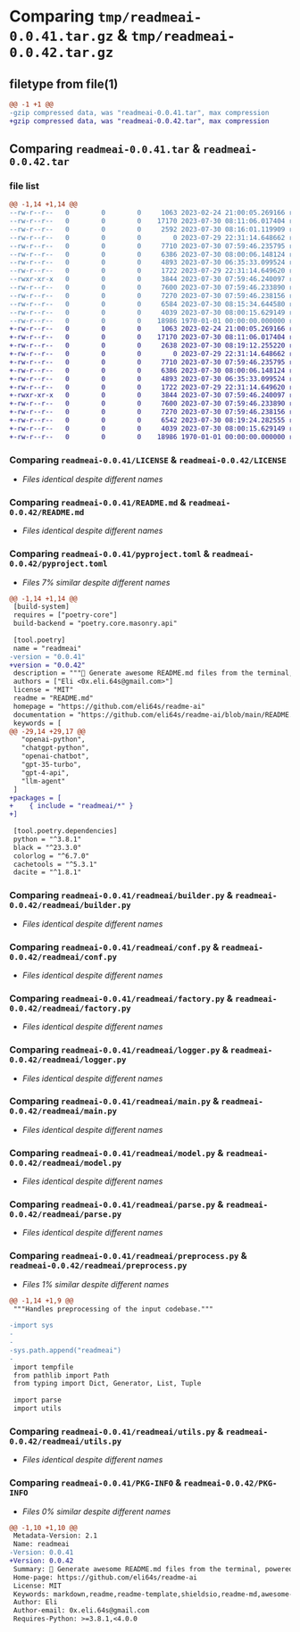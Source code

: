 # Comparing `tmp/readmeai-0.0.41.tar.gz` & `tmp/readmeai-0.0.42.tar.gz`

## filetype from file(1)

```diff
@@ -1 +1 @@
-gzip compressed data, was "readmeai-0.0.41.tar", max compression
+gzip compressed data, was "readmeai-0.0.42.tar", max compression
```

## Comparing `readmeai-0.0.41.tar` & `readmeai-0.0.42.tar`

### file list

```diff
@@ -1,14 +1,14 @@
--rw-r--r--   0        0        0     1063 2023-02-24 21:00:05.269166 readmeai-0.0.41/LICENSE
--rw-r--r--   0        0        0    17170 2023-07-30 08:11:06.017404 readmeai-0.0.41/README.md
--rw-r--r--   0        0        0     2592 2023-07-30 08:16:01.119909 readmeai-0.0.41/pyproject.toml
--rw-r--r--   0        0        0        0 2023-07-29 22:31:14.648662 readmeai-0.0.41/readmeai/__init__.py
--rw-r--r--   0        0        0     7710 2023-07-30 07:59:46.235795 readmeai-0.0.41/readmeai/builder.py
--rw-r--r--   0        0        0     6386 2023-07-30 08:00:06.148124 readmeai-0.0.41/readmeai/conf.py
--rw-r--r--   0        0        0     4893 2023-07-30 06:35:33.099524 readmeai-0.0.41/readmeai/factory.py
--rw-r--r--   0        0        0     1722 2023-07-29 22:31:14.649620 readmeai-0.0.41/readmeai/logger.py
--rwxr-xr-x   0        0        0     3844 2023-07-30 07:59:46.240097 readmeai-0.0.41/readmeai/main.py
--rw-r--r--   0        0        0     7600 2023-07-30 07:59:46.233890 readmeai-0.0.41/readmeai/model.py
--rw-r--r--   0        0        0     7270 2023-07-30 07:59:46.238156 readmeai-0.0.41/readmeai/parse.py
--rw-r--r--   0        0        0     6584 2023-07-30 08:15:34.644580 readmeai-0.0.41/readmeai/preprocess.py
--rw-r--r--   0        0        0     4039 2023-07-30 08:00:15.629149 readmeai-0.0.41/readmeai/utils.py
--rw-r--r--   0        0        0    18986 1970-01-01 00:00:00.000000 readmeai-0.0.41/PKG-INFO
+-rw-r--r--   0        0        0     1063 2023-02-24 21:00:05.269166 readmeai-0.0.42/LICENSE
+-rw-r--r--   0        0        0    17170 2023-07-30 08:11:06.017404 readmeai-0.0.42/README.md
+-rw-r--r--   0        0        0     2638 2023-07-30 08:19:12.255220 readmeai-0.0.42/pyproject.toml
+-rw-r--r--   0        0        0        0 2023-07-29 22:31:14.648662 readmeai-0.0.42/readmeai/__init__.py
+-rw-r--r--   0        0        0     7710 2023-07-30 07:59:46.235795 readmeai-0.0.42/readmeai/builder.py
+-rw-r--r--   0        0        0     6386 2023-07-30 08:00:06.148124 readmeai-0.0.42/readmeai/conf.py
+-rw-r--r--   0        0        0     4893 2023-07-30 06:35:33.099524 readmeai-0.0.42/readmeai/factory.py
+-rw-r--r--   0        0        0     1722 2023-07-29 22:31:14.649620 readmeai-0.0.42/readmeai/logger.py
+-rwxr-xr-x   0        0        0     3844 2023-07-30 07:59:46.240097 readmeai-0.0.42/readmeai/main.py
+-rw-r--r--   0        0        0     7600 2023-07-30 07:59:46.233890 readmeai-0.0.42/readmeai/model.py
+-rw-r--r--   0        0        0     7270 2023-07-30 07:59:46.238156 readmeai-0.0.42/readmeai/parse.py
+-rw-r--r--   0        0        0     6542 2023-07-30 08:19:24.282555 readmeai-0.0.42/readmeai/preprocess.py
+-rw-r--r--   0        0        0     4039 2023-07-30 08:00:15.629149 readmeai-0.0.42/readmeai/utils.py
+-rw-r--r--   0        0        0    18986 1970-01-01 00:00:00.000000 readmeai-0.0.42/PKG-INFO
```

### Comparing `readmeai-0.0.41/LICENSE` & `readmeai-0.0.42/LICENSE`

 * *Files identical despite different names*

### Comparing `readmeai-0.0.41/README.md` & `readmeai-0.0.42/README.md`

 * *Files identical despite different names*

### Comparing `readmeai-0.0.41/pyproject.toml` & `readmeai-0.0.42/pyproject.toml`

 * *Files 7% similar despite different names*

```diff
@@ -1,14 +1,14 @@
 [build-system]
 requires = ["poetry-core"]
 build-backend = "poetry.core.masonry.api"
 
 [tool.poetry]
 name = "readmeai"
-version = "0.0.41"
+version = "0.0.42"
 description = """🚀 Generate awesome README.md files from the terminal, powered by OpenAI's GPT language model APIs 💫"""
 authors = ["Eli <0x.eli.64s@gmail.com>"]
 license = "MIT"
 readme = "README.md"
 homepage = "https://github.com/eli64s/readme-ai"
 documentation = "https://github.com/eli64s/readme-ai/blob/main/README.md"
 keywords = [
@@ -29,14 +29,17 @@
   "openai-python",
   "chatgpt-python",
   "openai-chatbot",
   "gpt-35-turbo",
   "gpt-4-api",
   "llm-agent"
 ]
+packages = [
+    { include = "readmeai/*" }
+]
 
 [tool.poetry.dependencies]
 python = "^3.8.1"
 black = "^23.3.0"
 colorlog = "^6.7.0"
 cachetools = "^5.3.1"
 dacite = "^1.8.1"
```

### Comparing `readmeai-0.0.41/readmeai/builder.py` & `readmeai-0.0.42/readmeai/builder.py`

 * *Files identical despite different names*

### Comparing `readmeai-0.0.41/readmeai/conf.py` & `readmeai-0.0.42/readmeai/conf.py`

 * *Files identical despite different names*

### Comparing `readmeai-0.0.41/readmeai/factory.py` & `readmeai-0.0.42/readmeai/factory.py`

 * *Files identical despite different names*

### Comparing `readmeai-0.0.41/readmeai/logger.py` & `readmeai-0.0.42/readmeai/logger.py`

 * *Files identical despite different names*

### Comparing `readmeai-0.0.41/readmeai/main.py` & `readmeai-0.0.42/readmeai/main.py`

 * *Files identical despite different names*

### Comparing `readmeai-0.0.41/readmeai/model.py` & `readmeai-0.0.42/readmeai/model.py`

 * *Files identical despite different names*

### Comparing `readmeai-0.0.41/readmeai/parse.py` & `readmeai-0.0.42/readmeai/parse.py`

 * *Files identical despite different names*

### Comparing `readmeai-0.0.41/readmeai/preprocess.py` & `readmeai-0.0.42/readmeai/preprocess.py`

 * *Files 1% similar despite different names*

```diff
@@ -1,14 +1,9 @@
 """Handles preprocessing of the input codebase."""
 
-import sys
-
-
-sys.path.append("readmeai")
-
 import tempfile
 from pathlib import Path
 from typing import Dict, Generator, List, Tuple
 
 import parse
 import utils
```

### Comparing `readmeai-0.0.41/readmeai/utils.py` & `readmeai-0.0.42/readmeai/utils.py`

 * *Files identical despite different names*

### Comparing `readmeai-0.0.41/PKG-INFO` & `readmeai-0.0.42/PKG-INFO`

 * *Files 0% similar despite different names*

```diff
@@ -1,10 +1,10 @@
 Metadata-Version: 2.1
 Name: readmeai
-Version: 0.0.41
+Version: 0.0.42
 Summary: 🚀 Generate awesome README.md files from the terminal, powered by OpenAI's GPT language model APIs 💫
 Home-page: https://github.com/eli64s/readme-ai
 License: MIT
 Keywords: markdown,readme,readme-template,shieldsio,readme-md,awesome-readme,readme-generator,gpt-3,openai-api,automated-readme,auto-readme,gpt-4,llms,awesome-chatgpt,openai-python,chatgpt-python,openai-chatbot,gpt-35-turbo,gpt-4-api,llm-agent
 Author: Eli
 Author-email: 0x.eli.64s@gmail.com
 Requires-Python: >=3.8.1,<4.0.0
```

